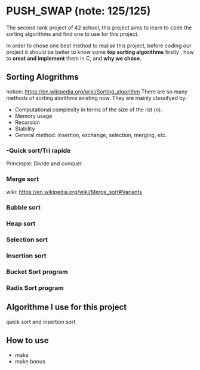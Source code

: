 # PUSH_SWAP (note: 125/125)
The second rank project of 42 school, this project aims to learn to code the sorting algorithms and find one to use for this project.

In order to chose one best method to realise this project, before coding our project it should be better to know some **top sorting algorithms** firstly , how to **creat and implement** them in C, and **why we chose**.

## Sorting Alogrithms
notion: https://en.wikipedia.org/wiki/Sorting_algorithm
There are so many methods of sorting alorithms existing now. They are mainly classifyed by:
- Computational complexity in terms of the size of the list (n).
- Memory usage
- Recursion
- Stability
- General method: insertion, exchange, selection, merging, etc.
### -Quick sort/Tri rapide
Princinple: Divide and conquer

### Merge sort
wiki: https://en.wikipedia.org/wiki/Merge_sort#Variants
### Bubble sort
### Heap  sort
### Selection sort
### Insertion sort
### Bucket Sort program
### Radix Sort program

## Algorithme I use for this project
quick sort and insertion sort

## How to use
- make 
- make bonus
